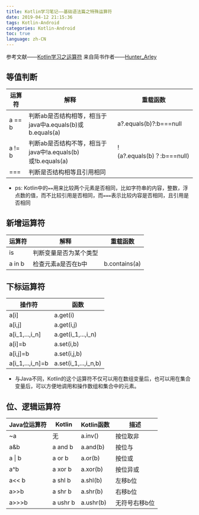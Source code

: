 ```yaml
---
title: Kotlin学习笔记——基础语法篇之特殊运算符
date: 2019-04-12 21:15:36
tags: Kotlin-Android
categories: Kotlin-Android
toc: true
language: zh-CN
---
```



参考文献——[Kotlin学习之运算符](https://www.jianshu.com/p/e9b5d263615d)
来自简书作者——[Hunter_Arley](https://www.jianshu.com/u/f8ee6540e874)
## 等值判断
| 运算符 | 解释                                                       | 重载函数                   |
|--------|------------------------------------------------------------|----------------------------|
| a == b | 判断ab是否结构相等，相当于java中a.equals(b)或b.equals(a)   | a?.equals(b)?:b===null     |
| a != b | 判断ab是否结构不等，相当于java中!a.equals(b)或!b.equals(a) | !(a?.equals(b)？:b===null) |
| ===    | 判断是否结构相等且引用相同                                 |                            |
- ps: Kotlin中的`==`用来比较两个元素是否相同，比如字符串的内容，整数，浮点数的值，而不比较引用是否相同，而`===`表示比较内容是否相同，且引用是否相同
## 新增运算符
| 运算符 | 解释                   | 重载函数      |
|--------|------------------------|---------------|
| is     | 判断变量是否为某个类型 |               |
| a in b | 检查元素a是否在b中     | b.contains(a) |
## 下标运算符
| 操作符           | 函数                 |
|------------------|----------------------|
| a[i]             | a.get(i)             |
| a[i,j]           | a.get(i,j)           |
| a[i_1,...,i_n]   | a.get(i_1,...,i_n)   |
| a[i]=b           | a.set(i,b)           |
| a[i,j]=b         | a.set(i,j,b)         |
| a[i_1,...,i_n]=b | a.set(i_1,...,i_n,b) |
- 与Java不同，Kotlin的这个运算符不仅可以用在数组变量后，也可以用在集合变量后，可以方便地调用和操作数组和集合中的元素。
## 位、逻辑运算符
| Java位运算符   | Kotlin   | Kotlin函数 | 描述           |
|----------------|----------|------------|----------------|
| ~a             | 无       | a.inv()    | 按位取非       |
| a&b            | a and b  | a.and(b)   | 按位与         |
| a \| b        | a or b     | a.or(b)|按位或 |
| a^b            | a xor b  | a.xor(b)   | 按位异或       |
| a<< b          | a shl b  | a.shl(b)   | 左移b位        |
| a>>b           | a shr b  | a.shr(b)   | 右移b位        |
| a>>>b          | a ushr b | a.ushr(b)  | 无符号右移b位  |
